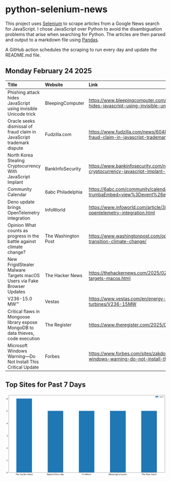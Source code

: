 # python-selenium-news

This project uses [Selenium](https://www.seleniumhq.org/) to scrape articles from a Google News search for JavaScript.
I chose JavaScript over Python to avoid the disambiguation problems that arise when searching for Python.
The articles are then parsed and output to a markdown file using [Pandas](https://pandas.pydata.org/).

A GitHub action schedules the scraping to run every day and update the README.md file.

## Monday February 24 2025


| Title                                                                             | Website             | Link                                                                                                              |
|:----------------------------------------------------------------------------------|:--------------------|:------------------------------------------------------------------------------------------------------------------|
| Phishing attack hides JavaScript using invisible Unicode trick                    | BleepingComputer    | https://www.bleepingcomputer.com/news/security/phishing-attack-hides-javascript-using-invisible-unicode-trick/    |
| Oracle seeks dismissal of fraud claim in JavaScript trademark dispute             | Fudzilla.com        | https://www.fudzilla.com/news/60488-oracle-seeks-dismissal-of-fraud-claim-in-javascript-trademark-dispute         |
| North Korea Stealing Cryptocurrency With JavaScript Implant                       | BankInfoSecurity    | https://www.bankinfosecurity.com/north-korea-stealing-cryptocurrency-javascript-implant-a-27547                   |
| Community Calendar                                                                | 6abc Philadelphia   | https://6abc.com/community/calendar/?trumbaEmbed=view%3Devent%26eventid%3D180118043                               |
| Deno update brings OpenTelemetry integration                                      | InfoWorld           | https://www.infoworld.com/article/3829619/deno-update-brings-opentelemetry-integration.html                       |
| Opinion  What counts as progress in the battle against climate change?            | The Washington Post | https://www.washingtonpost.com/opinions/interactive/2025/energy-transition-climate-change/                        |
| New FrigidStealer Malware Targets macOS Users via Fake Browser Updates            | The Hacker News     | https://thehackernews.com/2025/02/new-frigidstealer-malware-targets-macos.html                                    |
| V236-15.0 MW™                                                                     | Vestas              | https://www.vestas.com/en/energy-solutions/offshore-wind-turbines/V236-15MW                                       |
| Critical flaws in Mongoose library expose MongoDB to data thieves, code execution | The Register        | https://www.theregister.com/2025/02/20/mongoose_flaws_mongodb/                                                    |
| Microsoft Windows Warning—Do Not Install This Critical Update                     | Forbes              | https://www.forbes.com/sites/zakdoffman/2025/02/23/microsoft-windows-warning-do-not-install-this-critical-update/ |
## Top Sites for Past 7 Days

![Graph of Top Sites](https://raw.githubusercontent.com/dan-mba/python-selenium-news/main/last-week.png)
